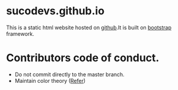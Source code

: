 # sucodevs.github.io
<P>This is a static html website hosted on <a href="www.github.com">github</a>.It is built on <a href="www.getbootstrap.com">bootstrap</a> framework.
  
# Contributors code of conduct.
<ul>
  <li> Do not commit directly to the master branch. </li>
  <li> Maintain color theory (<a href="https://webdesign.tutsplus.com/articles/an-introduction-to-color-theory-for-web-designers--webdesign-1437">Refer</a>)  

  
